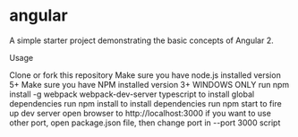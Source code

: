 # angular
A simple starter project demonstrating the basic concepts of Angular 2.

Usage

Clone or fork this repository
Make sure you have node.js installed version 5+
Make sure you have NPM installed version 3+
WINDOWS ONLY run npm install -g webpack webpack-dev-server typescript to install global dependencies
run npm install to install dependencies
run npm start to fire up dev server
open browser to http://localhost:3000
if you want to use other port, open package.json file, then change port in --port 3000 script

